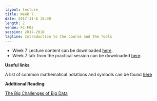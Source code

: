 ```yaml
---
layout: lecture
title: Week 7
date: 2017-11-6 15:00
length: 2
venue: FC-F02
session: 2017-2018
tagline: Introduction to the Course and the Tools
---
```


* Week 7 Lecture content can be downloaded [here](http://opendsi.cc/bioinformatics/assets/Lecture_Wk7.pdf).
* Week 7 talk from the practical session can be downloaded [here](http://opendsi.cc/bioinformatics/assets/CoCalcCloud_BMS353.pdf).


**Useful links**

A list of common mathematical notations and symbols can be found [here](https://en.wikipedia.org/wiki/List_of_mathematical_symbols)

**Additional Reading**

[The Big Challenges of Big Data](http://opendsi.cc/bioinformatics/assets/Big_Data_Biology.pdf)
